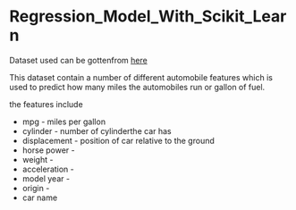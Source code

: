 # Regression_Model_With_Scikit_Learn


Dataset used can be gottenfrom <a href=https://www.kaggle.com/roger1315/automobiles target=_blank>here</a>

This dataset contain a number of different automobile features which is used to predict how many miles the automobiles run or gallon of fuel.

the features include

- mpg - miles per gallon
- cylinder - number of cylinderthe car has
- displacement - position of car relative to the ground
- horse power - 
- weight - 
- acceleration - 
- model year - 
- origin - 
- car name 